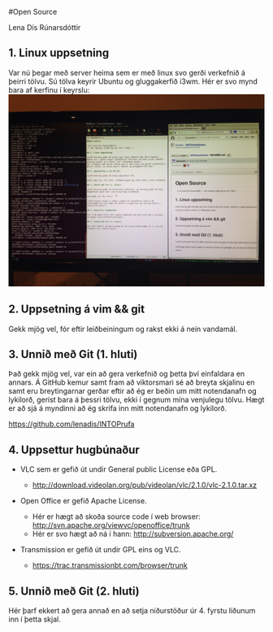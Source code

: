 #Open Source

Lena Dís Rúnarsdóttir

## 1. Linux uppsetning

Var nú þegar með server heima sem er með linux svo gerði verkefnið á þeirri tölvu. Sú tölva keyrir Ubuntu og gluggakerfið i3wm. Hér er svo mynd bara af kerfinu í keyrslu:
![Ubuntumynd](https://github.com/lenadis/INTOmarkdown/blob/master/photo.jpg)

## 2. Uppsetning á vim && git

Gekk mjög vel, fór eftir leiðbeiningum og rakst ekki á nein vandamál.

## 3. Unnið með Git (1. hluti)

Það gekk mjög vel, var ein að gera verkefnið og þetta því einfaldara en annars. Á GitHub kemur samt fram að viktorsmari sé að breyta skjalinu en samt eru breytingarnar gerðar eftir að ég er beðin um mitt notendanafn og lykilorð, gerist bara á þessri tölvu, ekki í gegnum mína venjulegu tölvu. Hægt er að sjá á myndinni að ég skrifa inn mitt notendanafn og lykilorð.

https://github.com/lenadis/INTOPrufa

## 4. Uppsettur hugbúnaður

- VLC sem er gefið út undir General public License eða GPL.
  * http://download.videolan.org/pub/videolan/vlc/2.1.0/vlc-2.1.0.tar.xz

- Open Office er gefið Apache License.
  * Hér er hægt að skoða source code í web browser: http://svn.apache.org/viewvc/openoffice/trunk
  * Hér er svo hægt að ná í hann: http://subversion.apache.org/

- Transmission er gefið út undir GPL eins og VLC.
  * https://trac.transmissionbt.com/browser/trunk

## 5. Unnið með Git (2. hluti)

Hér þarf ekkert að gera annað en að setja niðurstöður úr 4. fyrstu liðunum inn í þetta skjal.

